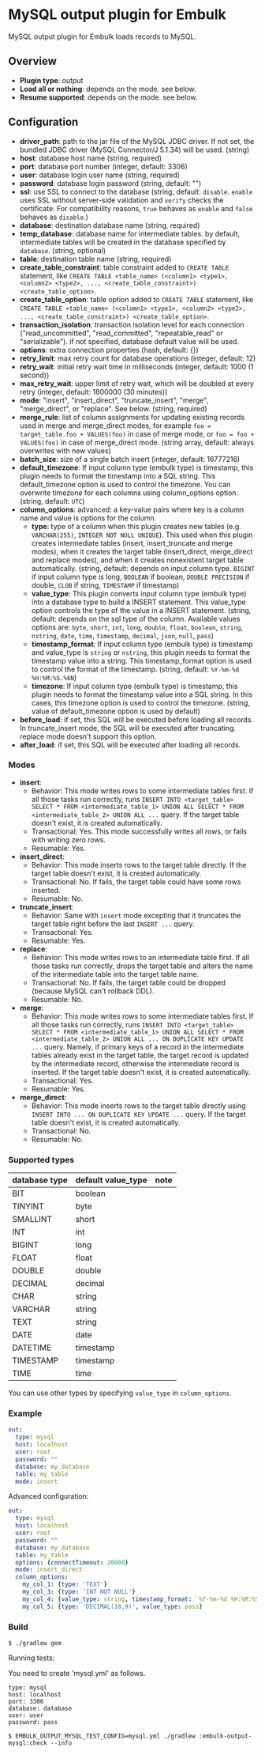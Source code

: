 # MySQL output plugin for Embulk

MySQL output plugin for Embulk loads records to MySQL.

## Overview

* **Plugin type**: output
* **Load all or nothing**: depends on the mode. see below.
* **Resume supported**: depends on the mode. see below.

## Configuration

- **driver_path**: path to the jar file of the MySQL JDBC driver. If not set, the bundled JDBC driver (MySQL Connector/J 5.1.34) will be used. (string)
- **host**: database host name (string, required)
- **port**: database port number (integer, default: 3306)
- **user**: database login user name (string, required)
- **password**: database login password (string, default: "")
- **ssl**: use SSL to connect to the database (string, default: `disable`. `enable` uses SSL without server-side validation and `verify` checks the certificate. For compatibility reasons, `true` behaves as `enable` and `false` behaves as `disable`.)
- **database**: destination database name (string, required)
- **temp_database**: database name for intermediate tables. by default, intermediate tables will be created in the database specified by `database`. (string, optional)
- **table**: destination table name (string, required)
- **create_table_constraint**: table constraint added to `CREATE TABLE` statement, like `CREATE TABLE <table_name> (<column1> <type1>, <column2> <type2>, ..., <create_table_constraint>) <create_table_option>`.
- **create_table_option**: table option added to `CREATE TABLE` statement, like `CREATE TABLE <table_name> (<column1> <type1>, <column2> <type2>, ..., <create_table_constraint>) <create_table_option>`.
- **transaction_isolation**: transaction isolation level for each connection ("read_uncommitted", "read_committed", "repeatable_read" or "serializable"). if not specified, database default value will be used.
- **options**: extra connection properties (hash, default: {})
- **retry_limit**: max retry count for database operations (integer, default: 12)
- **retry_wait**: initial retry wait time in milliseconds (integer, default: 1000 (1 second))
- **max_retry_wait**: upper limit of retry wait, which will be doubled at every retry (integer, default: 1800000 (30 minutes))
- **mode**: "insert", "insert_direct", "truncate_insert", "merge", "merge_direct", or "replace". See below. (string, required)
- **merge_rule**: list of column assignments for updating existing records used in merge and merge_direct modes, for example `foo = target_table.foo + VALUES(foo)` in case of merge mode, or `foo = foo + VALUES(foo)` in case of merge_direct mode. (string array, default: always overwrites with new values)
- **batch_size**: size of a single batch insert (integer, default: 16777216)
- **default_timezone**: If input column type (embulk type) is timestamp, this plugin needs to format the timestamp into a SQL string. This default_timezone option is used to control the timezone. You can overwrite timezone for each columns using column_options option. (string, default: `UTC`)
- **column_options**: advanced: a key-value pairs where key is a column name and value is options for the column.
  - **type**: type of a column when this plugin creates new tables (e.g. `VARCHAR(255)`, `INTEGER NOT NULL UNIQUE`). This used when this plugin creates intermediate tables (insert, insert_truncate and merge modes), when it creates the target table (insert_direct, merge_direct and replace modes), and when it creates nonexistent target table automatically. (string, default: depends on input column type. `BIGINT` if input column type is long, `BOOLEAN` if boolean, `DOUBLE PRECISION` if double, `CLOB` if string, `TIMESTAMP` if timestamp)
  - **value_type**: This plugin converts input column type (embulk type) into a database type to build a INSERT statement. This value_type option controls the type of the value in a INSERT statement. (string, default: depends on the sql type of the column. Available values options are: `byte`, `short`, `int`, `long`, `double`, `float`, `boolean`, `string`, `nstring`, `date`, `time`, `timestamp`, `decimal`, `json`, `null`, `pass`)
  - **timestamp_format**: If input column type (embulk type) is timestamp and value_type is `string` or `nstring`, this plugin needs to format the timestamp value into a string. This timestamp_format option is used to control the format of the timestamp. (string, default: `%Y-%m-%d %H:%M:%S.%6N`)
  - **timezone**: If input column type (embulk type) is timestamp, this plugin needs to format the timestamp value into a SQL string. In this cases, this timezone option is used to control the timezone. (string, value of default_timezone option is used by default)
- **before_load**: if set, this SQL will be executed before loading all records. In truncate_insert mode, the SQL will be executed after truncating. replace mode doesn't support this option.
- **after_load**: if set, this SQL will be executed after loading all records.

### Modes

* **insert**:
  * Behavior: This mode writes rows to some intermediate tables first. If all those tasks run correctly, runs `INSERT INTO <target_table> SELECT * FROM <intermediate_table_1> UNION ALL SELECT * FROM <intermediate_table_2> UNION ALL ...` query. If the target table doesn't exist, it is created automatically.
  * Transactional: Yes. This mode successfully writes all rows, or fails with writing zero rows.
  * Resumable: Yes.
* **insert_direct**:
  * Behavior: This mode inserts rows to the target table directly. If the target table doesn't exist, it is created automatically.
  * Transactional: No. If fails, the target table could have some rows inserted.
  * Resumable: No.
* **truncate_insert**:
  * Behavior: Same with `insert` mode excepting that it truncates the target table right before the last `INSERT ...` query.
  * Transactional: Yes.
  * Resumable: Yes.
* **replace**:
  * Behavior: This mode writes rows to an intermediate table first. If all those tasks run correctly, drops the target table and alters the name of the intermediate table into the target table name.
  * Transactional: No. If fails, the target table could be dropped (because MySQL can't rollback DDL).
  * Resumable: No.
* **merge**:
  * Behavior: This mode writes rows to some intermediate tables first. If all those tasks run correctly, runs `INSERT INTO <target_table> SELECT * FROM <intermediate_table_1> UNION ALL SELECT * FROM <intermediate_table_2> UNION ALL ... ON DUPLICATE KEY UPDATE ...` query. Namely, if primary keys of a record in the intermediate tables already exist in the target table, the target record is updated by the intermediate record, otherwise the intermediate record is inserted. If the target table doesn't exist, it is created automatically.
  * Transactional: Yes.
  * Resumable: Yes.
* **merge_direct**:
  * Behavior: This mode inserts rows to the target table directly using `INSERT INTO ... ON DUPLICATE KEY UPDATE ...` query. If the target table doesn't exist, it is created automatically.
  * Transactional: No.
  * Resumable: No.

### Supported types

|database type|default value_type|note|
|:--|:--|:--|
|BIT|boolean||
|TINYINT|byte||
|SMALLINT|short||
|INT|int||
|BIGINT|long||
|FLOAT|float||
|DOUBLE|double||
|DECIMAL|decimal||
|CHAR|string||
|VARCHAR|string||
|TEXT|string||
|DATE|date||
|DATETIME|timestamp||
|TIMESTAMP|timestamp||
|TIME|time||

You can use other types by specifying `value_type` in `column_options`.

### Example

```yaml
out:
  type: mysql
  host: localhost
  user: root
  password: ""
  database: my_database
  table: my_table
  mode: insert
```

Advanced configuration:

```yaml
out:
  type: mysql
  host: localhost
  user: root
  password: ""
  database: my_database
  table: my_table
  options: {connectTimeout: 20000}
  mode: insert_direct
  column_options:
    my_col_1: {type: 'TEXT'}
    my_col_3: {type: 'INT NOT NULL'}
    my_col_4: {value_type: string, timestamp_format: `%Y-%m-%d %H:%M:%S %z`, timezone: '-0700'}
    my_col_5: {type: 'DECIMAL(18,9)', value_type: pass}
```

### Build

```
$ ./gradlew gem
```

Running tests:

You need to create 'mysql.yml' as follows.
```
type: mysql
host: localhost
port: 3306
database: database
user: user
password: pass
```

```
$ EMBULK_OUTPUT_MYSQL_TEST_CONFIG=mysql.yml ./gradlew :embulk-output-mysql:check --info
```
